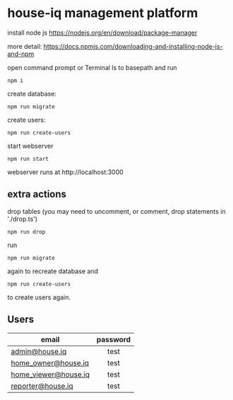 # house-iq management platform

install node js https://nodejs.org/en/download/package-manager

more detail: https://docs.npmjs.com/downloading-and-installing-node-js-and-npm

open command prompt or Terminal ls to basepath and run
```
npm i
```

create database:
```
npm run migrate
```

create users:
```
npm run create-users
```

start webserver
```
npm run start
```


webserver runs at http://localhost:3000


## extra actions
drop tables (you may need to uncomment, or comment, drop statements in './drop.ts')
```
npm run drop
```

run 
```
npm run migrate
```
again to recreate database and
```
npm run create-users
```
to create users again.

## Users

| email  | password |
| ------------- |:-------------:|
| admin@house.iq      | test     |
| home_owner@house.iq      | test     |
| home_viewer@house.iq      | test     |
| reporter@house.iq      | test     |

